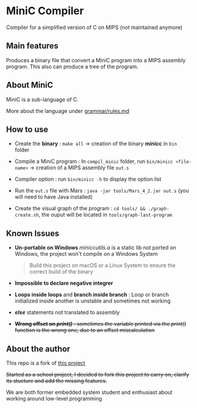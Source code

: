 # MiniC Compiler

Compiler for a simplified version of C on MIPS (not maintained anymore)

## Main features

Produces a binary file that convert a MiniC program into a MIPS assembly program.
This also can produce a tree of the program.

## About MiniC 

MiniC is a sub-language of C. 

More about the language under [grammar/rules.md](https://github.com/jugen667/minic_compiler/blob/master/grammar/rules.md)

## How to use

- Create the **binary** : ```make all``` -> creation of the binary **minicc** in ```bin``` folder

- Compile a MiniC program : In ```compil_minic``` folder, run ```bin/minicc <file-name>``` -> creation of a MIPS assembly file ```out.s``` 

- Compiler option : run ```bin/minicc -h``` to display the option list

- Run the ```out.s``` file with Mars : ```java -jar tools/Mars_4_2.jar out.s``` (you will need to have Java installed)

- Create the visual graph of the program : ```cd tools/ && ./graph-create.sh```, the ouput will be located in ```tools/graph-last-program```

## Known Issues
- **Un-portable on Windows**
*miniccutils.a* is a static lib not ported on Windows, the project won't compile on a Windows System
	>Build this project on macOS or a Linux System to ensure the correct build of the binary

- **Impossible to declare negative integrer** 

- **Loops inside loops** and **branch inside branch** : Loop or branch initialized inside another is unstable and sometimes not working

- ***else*** statements not translated to assembly

- ~~**Wrong offset on *print()*** : sometimes the variable printed via the *print()* function is the wrong one, due to an offset miscalculation~~


## About the author
This repo is a fork of [this project](https://github.com/thomasrPPS/Compilation_pj_Genty_Rio)

~~Started as a school project, I decided to fork this project to carry on, clarify its stucture and add the missing features.~~

We are both former embedded system student and enthusiast about working around low-level programming 
